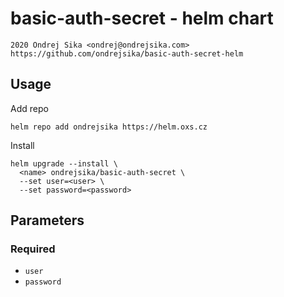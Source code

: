 # basic-auth-secret - helm chart

    2020 Ondrej Sika <ondrej@ondrejsika.com>
    https://github.com/ondrejsika/basic-auth-secret-helm

## Usage

Add repo

```
helm repo add ondrejsika https://helm.oxs.cz
```

Install

```
helm upgrade --install \
  <name> ondrejsika/basic-auth-secret \
  --set user=<user> \
  --set password=<password>
```

## Parameters

### Required

- `user`
- `password`
